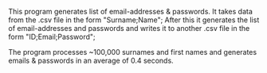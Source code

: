 This program generates list of email-addresses & passwords.
It takes data from the .csv file in the form "Surname;Name";
After this it generates the list of email-addresses and passwords and writes it to another .csv file in the form "ID;Email;Password";

The program processes ~100,000 surnames and first names and generates emails & passwords in an average of 0.4 seconds.